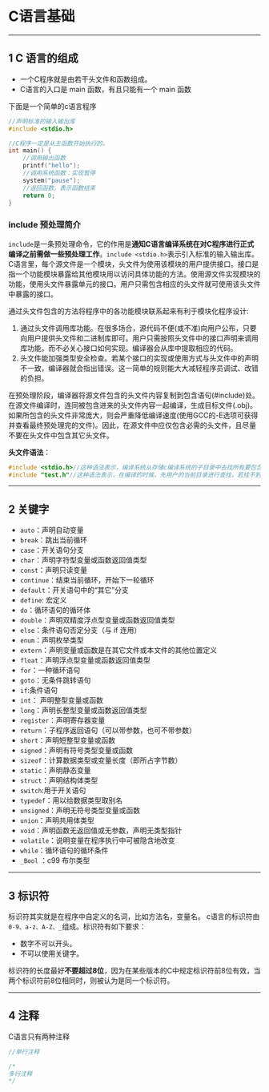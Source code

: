 # C语言基础

---
## 1 C 语言的组成

- 一个C程序就是由若干头文件和函数组成。
- C语言的入口是 main 函数，有且只能有一个 main 函数

下面是一个简单的c语言程序

```c
//声明标准的输入输出库
#include <stdio.h>

//C程序一定是从主函数开始执行的。
int main() {
    //调用输出函数
    printf("hello");
    //调用系统函数：实现暂停
    system("pause");
    //返回函数，表示函数结束
    return 0;
}
```

### include 预处理简介

`include`是一条预处理命令，它的作用是**通知C语言编译系统在对C程序进行正式编译之前需做一些预处理工作**。`include <stdio.h>`表示引入标准的输入输出库。C语言里，每个源文件是一个模块，头文件为使用该模块的用户提供接口。接口是指一个功能模块暴露给其他模块用以访问具体功能的方法。使用源文件实现模块的功能，使用头文件暴露单元的接口。用户只需包含相应的头文件就可使用该头文件中暴露的接口。

通过头文件包含的方法将程序中的各功能模块联系起来有利于模块化程序设计:

1. 通过头文件调用库功能。在很多场合，源代码不便(或不准)向用户公布，只要向用户提供头文件和二进制库即可。用户只需按照头文件中的接口声明来调用库功能，而不必关心接口如何实现。编译器会从库中提取相应的代码。
2. 头文件能加强类型安全检查。若某个接口的实现或使用方式与头文件中的声明不一致，编译器就会指出错误。这一简单的规则能大大减轻程序员调试、改错的负担。

在预处理阶段，编译器将源文件包含的头文件内容复制到包含语句(#include)处。在源文件编译时，连同被包含进来的头文件内容一起编译，生成目标文件(.obj)。如果所包含的头文件非常庞大，则会严重降低编译速度(使用GCC的-E选项可获得并查看最终预处理完的文件)。因此，在源文件中应仅包含必需的头文件，且尽量不要在头文件中包含其它头文件。

**头文件语法**：

```c
#include <stdio.h>//这种语法表示，编译系统从存储c编译系统的子目录中去找所有要包含的文件，称为标准方式
#include "test.h"//这种语法表示，在编译的时候，先用户的当前目录进行查找，若找不到，则按照标准的方式查找
```

---
## 2 关键字

- `auto`：声明自动变量
- `break`：跳出当前循环
- `case`：开关语句分支
- `char`：声明字符型变量或函数返回值类型
- `const`：声明只读变量
- `continue`：结束当前循环，开始下一轮循环
- `default`：开关语句中的“其它”分支
- `define`: 宏定义
- `do`：循环语句的循环体
- `double`：声明双精度浮点型变量或函数返回值类型
- `else`：条件语句否定分支（与 if 连用）
- `enum`：声明枚举类型
- `extern`：声明变量或函数是在其它文件或本文件的其他位置定义
- `float`：声明浮点型变量或函数返回值类型
- `for`：一种循环语句
- `goto`：无条件跳转语句
- `if`:条件语句
- `int`： 声明整型变量或函数
- `long`：声明长整型变量或函数返回值类型
- `register`：声明寄存器变量
- `return`：子程序返回语句（可以带参数，也可不带参数）
- `short`：声明短整型变量或函数
- `signed`：声明有符号类型变量或函数
- `sizeof`：计算数据类型或变量长度（即所占字节数）
- `static`：声明静态变量
- `struct`：声明结构体类型
- `switch`:用于开关语句
- `typedef`：用以给数据类型取别名
- `unsigned`：声明无符号类型变量或函数
- `union`：声明共用体类型
- `void`：声明函数无返回值或无参数，声明无类型指针
- `volatile`：说明变量在程序执行中可被隐含地改变
- `while`：循环语句的循环条件
- `_Bool` ：c99 布尔类型

---
## 3 标识符

标识符其实就是在程序中自定义的名词，比如方法名，变量名。 c语言的标识符由`0-9、a-z、A-Z、_`组成。标识符有如下要求：

- 数字不可以开头。
- 不可以使用关键字。

标识符的长度最好**不要超过8位**，因为在某些版本的C中规定标识符前8位有效，当两个标识符前8位相同时，则被认为是同一个标识符。

---
## 4 注释

C语言只有两种注释

```c
//单行注释

/*
多行注释
*/
```